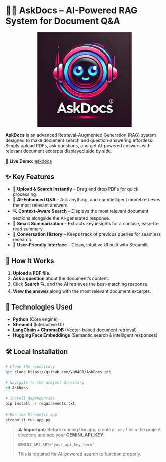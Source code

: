 # 🤖📄 AskDocs – AI-Powered RAG System for Document Q&A  

<p align="center">
  <img src="assets/askdocs.jpg" alt="AskDocs Logo" width="300">
</p>


**AskDocs** is an advanced Retrieval-Augmented Generation (RAG) system designed to make document search and question-answering effortless. Simply upload PDFs, ask questions, and get AI-powered answers with relevant document excerpts displayed side by side.  

🔗 **Live Demo:** [askdocs](https://askdocs-bot.streamlit.app)  

## ✨ Key Features  
- 📂 **Upload & Search Instantly** – Drag and drop PDFs for quick processing.  
- 🧠 **AI-Enhanced Q&A** – Ask anything, and our intelligent model retrieves the most relevant answers.  
- 🔍 **Context-Aware Search** – Displays the most relevant document sections alongside the AI-generated response.  
- 📝 **Smart Summarization** – Extracts key insights for a concise, easy-to-read summary.  
- 📌 **Conversation History** – Keeps track of previous queries for seamless research.  
- 🎨 **User-Friendly Interface** – Clean, intuitive UI built with Streamlit.  

## 🚀 How It Works  
1. **Upload a PDF file.**  
2. **Ask a question** about the document’s content.  
3. Click **Search 🔍**, and the AI retrieves the best-matching response.  
4. **View the answer** along with the most relevant document excerpts.  

## 🔧 Technologies Used  
- **Python** (Core engine)  
- **Streamlit** (Interactive UI)  
- **LangChain + ChromaDB** (Vector-based document retrieval)  
- **Hugging Face Embeddings** (Semantic search & intelligent responses)

## 🛠️ Local Installation  

```bash
# Clone the repository
git clone https://github.com/Vu0401/AskDocs.git

# Navigate to the project directory
cd AskDocs

# Install dependencies
pip install -r requirements.txt

# Run the Streamlit app
streamlit run app.py
```

> ⚠️ **Important:** Before running the app, create a `.env` file in the project directory and add your **GEMINI_API_KEY**:  
> ```  
> GEMINI_API_KEY="your_api_key_here"  
> ```  
> This is required for AI-powered search to function properly.

